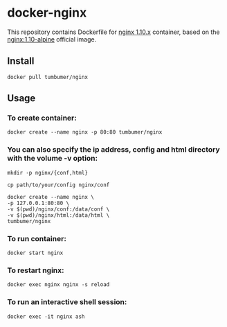 # docker-nginx
This repository contains Dockerfile for [nginx 1.10.x](https://nginx.org/) container, based on the [nginx:1.10-alpine](https://hub.docker.com/_/nginx/) official image.

## Install
    docker pull tumbumer/nginx

## Usage

### To create container:
    docker create --name nginx -p 80:80 tumbumer/nginx
    
### You can also specify the ip address, config and html directory with the volume -v option:
    mkdir -p nginx/{conf,html}

    cp path/to/your/config nginx/conf

    docker create --name nginx \
    -p 127.0.0.1:80:80 \
    -v $(pwd)/nginx/conf:/data/conf \
    -v $(pwd)/nginx/html:/data/html \
    tumbumer/nginx

### To run container:
    docker start nginx

### To restart nginx:
    docker exec nginx nginx -s reload

### To run an interactive shell session:
    docker exec -it nginx ash

